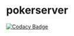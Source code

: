 # pokerserver
[![Codacy Badge](https://api.codacy.com/project/badge/Grade/61b2af6402014b01bf7505e9179108e4)](https://app.codacy.com/app/ngocbd/pokerserver?utm_source=github.com&utm_medium=referral&utm_content=ngocbd/pokerserver&utm_campaign=Badge_Grade_Dashboard)